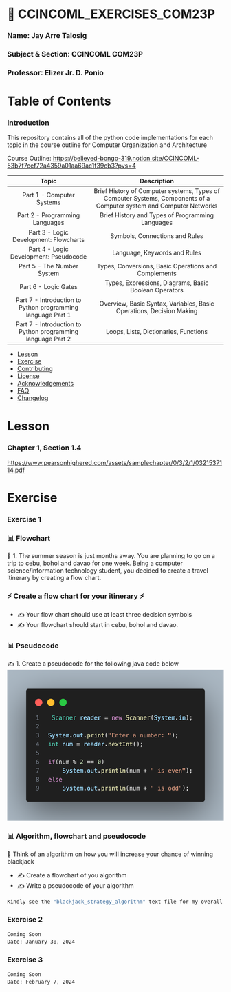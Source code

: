 # 💫 CCINCOML_EXERCISES_COM23P  
### Name: Jay Arre Talosig  
### Subject & Section: CCINCOML COM23P  
### Professor: Elizer Jr. D. Ponio     

# Table of Contents

### [Introduction](#introduction)
This repository contains all of the python code implementations for each topic in the course outline for Computer Organization and Architecture

Course Outline: https://believed-bongo-319.notion.site/CCINCOML-53b7f7cef72a4359a01aa69ac1f39cb3?pvs=4
  

| Topic | Description | 
| :---: | :---: |       
| Part 1 - Computer Systems | Brief History of Computer systems, Types of Computer Systems, Components of a Computer system and Computer Networks |
| Part 2 - Programming Languages | Brief History and Types of Programming Languages|
| Part 3 - Logic Development: Flowcharts | Symbols, Connections and Rules |
| Part 4 - Logic Development: Pseudocode | Language, Keywords and Rules | 
| Part 5 - The Number System | Types, Conversions, Basic Operations and Complements |
| Part 6 - Logic Gates | Types, Expressions, Diagrams, Basic Boolean Operators |
| Part 7 - Introduction to Python programming language Part 1 | Overview, Basic Syntax, Variables, Basic Operations, Decision Making |
| Part 7 - Introduction to Python programming language Part 2 | Loops, Lists, Dictionaries, Functions |


- [Lesson](#lesson) 
- [Exercise](#Exercise)
- [Contributing](#contributing) 
- [License](#license) 
- [Acknowledgements](#acknowledgements)
- [FAQ](#faq) 
- [Changelog](#changelog) 

# Lesson
### Chapter 1, Section 1.4
https://www.pearsonhighered.com/assets/samplechapter/0/3/2/1/0321537114.pdf

### 

# Exercise

### Exercise 1

### 📊 Flowchart   

  🤝 1. The summer season is just months away. You are planning to go on a trip to cebu, bohol and davao for one week. Being a computer science/information technology student, you decided to create a travel itinerary by creating a flow chart.

### ⚡ Create a flow chart for your itinerary ⚡

 * ✍️ Your flow chart should use at least three decision symbols
 * ✍ Your flowchart should start in cebu, bohol and davao.

### 📊 Pseudocode 

✍️ 1. Create a pseudocode for the following java code below
<img src="odd even.png">

### 📊 Algorithm, flowchart and pseudocode

🤖 Think of an algorithm on how you will increase your chance of winning blackjack

* ✍️ Create a flowchart of you algorithm  
* ✍️ Write a pseudocode of your algorithm

```bash 
Kindly see the "blackjack_strategy_algorithm" text file for my overall analysis and explanation
```

### Exercise 2

```bash 
Coming Soon
Date: January 30, 2024 
```

### Exercise 3
```bash 
Coming Soon
Date: February 7, 2024  
```


